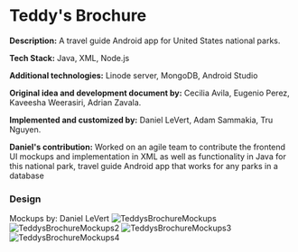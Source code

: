 # Teddy's Brochure

**Description:**
A travel guide Android app for United States national parks.

**Tech Stack:** 
Java, XML, Node.js

**Additional technologies:**
Linode server, MongoDB, Android Studio

**Original idea and development document by:** 
Cecilia Avila, Eugenio Perez, Kaveesha Weerasiri, Adrian Zavala.

**Implemented and customized by:** Daniel LeVert, Adam Sammakia, Tru Nguyen.

**Daniel's contribution:**
Worked on an agile team to contribute the frontend UI mockups and implementation in XML as well as functionality in Java for this national park, travel guide Android app that works for any parks in a database

### Design
Mockups by: Daniel LeVert
![TeddysBrochureMockups](https://user-images.githubusercontent.com/47677702/132285364-08ba324f-054e-423a-8726-27ba8b48c4bc.png)
![TeddysBrochureMockups2](https://user-images.githubusercontent.com/47677702/132285367-5168a95a-7425-44a7-b3a0-b87d7f70f5f6.png)
![TeddysBrochureMockups3](https://user-images.githubusercontent.com/47677702/132285371-9e0d56e7-984d-4a42-a909-a4eb4cff278a.png)
![TeddysBrochureMockups4](https://user-images.githubusercontent.com/47677702/132285375-c55a0632-0c84-4ec0-9805-e8acac595e8e.png)

